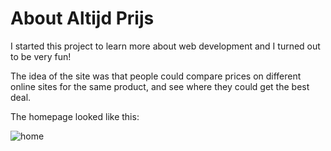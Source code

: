 # About Altijd Prijs


I started this project to learn more about web development and I turned out to be very fun!

The idea of the site was that people could compare prices on different online sites for the same product, and see where they could get the best deal.

The homepage looked like this:

![home](https://user-images.githubusercontent.com/24839014/51786456-d37ad700-2164-11e9-9480-fd4d0afad229.png)
